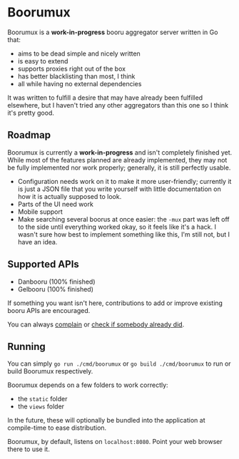 # Boorumux

Boorumux is a **work-in-progress** booru aggregator server written in Go that:

- aims to be dead simple and nicely written
- is easy to extend
- supports proxies right out of the box
- has better blacklisting than most, I think
- all while having no external dependencies

It was written to fulfill a desire that may have already been fulfilled
elsewhere, but I haven't tried any other aggregators than this one so I think
it's pretty good.

## Roadmap

Boorumux is currently a **work-in-progress** and isn't completely finished yet.
While most of the features planned are already implemented, they may not be
fully implemented nor work properly; generally, it is still perfectly usable.

- Configuration needs work on it to make it more user-friendly; currently it is
  just a JSON file that you write yourself with little documentation on how it
  is actually supposed to look.
- Parts of the UI need work
- Mobile support
- Make searching several boorus at once easier: the `-mux` part was left off to
  the side until everything worked okay, so it feels like it's a hack.
  I wasn't sure how best to implement something like this, I'm still not, but I
  have an idea.

## Supported APIs

- Danbooru (100% finished)
- Gelbooru (100% finished)

If something you want isn't here, contributions to add or improve existing booru
APIs are encouraged.

You can always
[complain](https://github.com/KushBlazingJudah/boorumux/issues/new) or
[check if somebody already did](https://github.com/KushBlazingJudah/boorumux/labels/booru%20request).

## Running

You can simply `go run ./cmd/boorumux` or `go build ./cmd/boorumux` to run or
build Boorumux respectively.

Boorumux depends on a few folders to work correctly:

- the `static` folder
- the `views` folder

In the future, these will optionally be bundled into the application at
compile-time to ease distribution.

Boorumux, by default, listens on `localhost:8080`.
Point your web browser there to use it.
